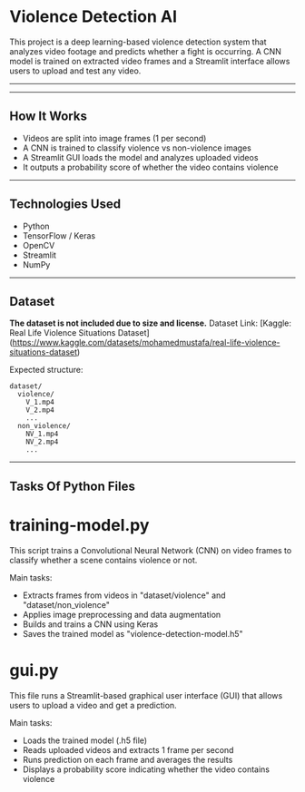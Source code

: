 # Violence Detection AI

This project is a deep learning-based violence detection system that analyzes video footage and predicts whether a fight is occurring. A CNN model is trained on extracted video frames and a Streamlit interface allows users to upload and test any video.

---


---

## How It Works

- Videos are split into image frames (1 per second)
- A CNN is trained to classify violence vs non-violence images
- A Streamlit GUI loads the model and analyzes uploaded videos
- It outputs a probability score of whether the video contains violence

---

## Technologies Used

- Python
- TensorFlow / Keras
- OpenCV
- Streamlit
- NumPy

---

## Dataset

**The dataset is not included due to size and license.**
  Dataset Link: [Kaggle: Real Life Violence Situations Dataset] (https://www.kaggle.com/datasets/mohamedmustafa/real-life-violence-situations-dataset)

Expected structure:
```
dataset/
  violence/
    V_1.mp4
    V_2.mp4
    ...
  non_violence/
    NV_1.mp4
    NV_2.mp4
    ...
```
---
## Tasks Of Python Files

# training-model.py
This script trains a Convolutional Neural Network (CNN) on video frames 
to classify whether a scene contains violence or not.

Main tasks:
- Extracts frames from videos in "dataset/violence" and "dataset/non_violence"
- Applies image preprocessing and data augmentation
- Builds and trains a CNN using Keras
- Saves the trained model as "violence-detection-model.h5"

# gui.py
This file runs a Streamlit-based graphical user interface (GUI)
that allows users to upload a video and get a prediction.

Main tasks:
- Loads the trained model (.h5 file)
- Reads uploaded videos and extracts 1 frame per second
- Runs prediction on each frame and averages the results
- Displays a probability score indicating whether the video contains violence




